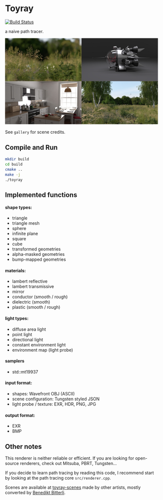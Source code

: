 # Toyray

[![Build Status](https://travis-ci.org/111116/toyray.svg?branch=dev)](https://travis-ci.org/111116/toyray)

a naive path tracer.

![poster](gallery/toyray_poster.jpg)

See `gallery` for scene credits.

## Compile and Run

```bash
mkdir build
cd build
cmake ..
make -j
./toyray
```

## Implemented functions

#### shape types:

- triangle
- triangle mesh
- sphere
- infinite plane
- square
- cube
- transformed geometries
- alpha-masked geometries
- bump-mapped geometries

#### materials:

- lambert reflective
- lambert transmissive
- mirror
- conductor (smooth / rough)
- dielectric (smooth)
- plastic (smooth / rough)

#### light types:

- diffuse area light
- point light
- directional light
- constant environment light
- environment map (light probe)

#### samplers

- std::mt19937

#### input format:

- shapes: Wavefront OBJ (ASCII)
- scene configuration: Tungsten styled JSON
- light probe / texture: EXR, HDR, PNG, JPG

#### output format:

- EXR
- BMP

## Other notes

This renderer is neither reliable or efficient. If you are looking for open-source renderers, check out Mitsuba, PBRT, Tungsten...

If you decide to learn path tracing by reading this code, I recommend start by looking at the path tracing core `src/renderer.cpp`.

Scenes are available at [toyray-scenes](https://github.com/111116/toyray-scenes) made by other artists, mostly converted by [Benedikt Bitterli](https://benedikt-bitterli.me/).

